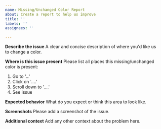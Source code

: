 ```yaml
---
name: Missing/Unchanged Color Report
about: Create a report to help us improve
title: ''
labels: ''
assignees: ''

---
```


**Describe the issue**
A clear and concise description of where you'd like us to change a color.

**Where is this issue present**
Please list all places this missing/unchanged color is present:
1. Go to '...'
2. Click on '....'
3. Scroll down to '....'
4. See issue

**Expected behavior**
What do you expect or think this area to look like.

**Screenshots**
Please add a screenshot of the issue.


**Additional context**
Add any other context about the problem here.
